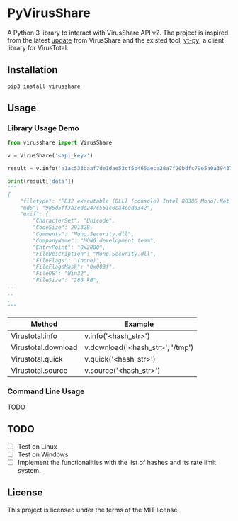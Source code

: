 # PyVirusShare
A Python 3 library to interact with VirusShare API v2. The project is inspired from the latest [update](https://virusshare.com/whatsnew) from VirusShare and the existed tool, [vt-py](https://github.com/VirusTotal/vt-py); a client library for VirusTotal.

## Installation
```
pip3 install virusshare
```

## Usage
### Library Usage Demo
```python
from virusshare import VirusShare

v = VirusShare('<api_key>')

result = v.info('a1ac533baaf7de1dae53cf5b465aeca28a7f20bdfc79e5a0a39437dd728c231f')

print(result['data'])
"""
{
    "filetype": "PE32 executable (DLL) (console) Intel 80386 Mono/.Net assembly, for MS Windows",
    "md5": "985d5ff3a3ede247c561c0ea4cedd342",
    "exif": {
        "CharacterSet": "Unicode",
        "CodeSize": 291328,
        "Comments": "Mono.Security.dll",
        "CompanyName": "MONO development team",
        "EntryPoint": "0x2000",
        "FileDescription": "Mono.Security.dll",
        "FileFlags": "(none)",
        "FileFlagsMask": "0x003f",
        "FileOS": "Win32",
        "FileSize": "286 kB",
...
..
.
"""

```

|Method|Example|
|--|--|
|Virustotal.info|v.info('<hash_str>')|
|Virustotal.download|v.download('<hash_str>', '/tmp')|
|Virustotal.quick|v.quick('<hash_str>')|
|Virustotal.source|v.source('<hash_str>')|

### Command Line Usage
<!-- ```
$ PyVirusShare download -k <api_key> -hs <hash_string> -o <output_dir>
``` -->
TODO


## TODO
- [ ] Test on Linux
- [ ] Test on Windows
- [ ] Implement the functionalities with the list of hashes and its rate limit system.

## License
This project is licensed under the terms of the MIT license.